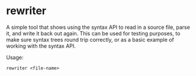 rewriter
========
A simple tool that shows using the syntax API to read in a source file,
parse it, and write it back out again. This can be used for testing purposes,
to make sure syntax trees round trip correctly, or as a basic example of
working with the syntax API.

Usage:

```
rewriter <file-name>
```
